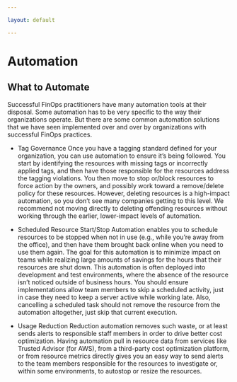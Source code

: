 ```yaml
---

layout: default

---
```


# Automation

## What to Automate

Successful FinOps practitioners have many automation tools at their disposal. Some automation has to be very specific to the way their organizations operate. But there are some common automation solutions that we have seen implemented over and over by organizations with successful FinOps practices.

- Tag Governance
Once you have a tagging standard defined for your organization, you can use automation to ensure it’s being followed. You start by identifying the resources with missing tags or incorrectly applied tags, and then have those responsible for the resources address the tagging violations. You then move to stop or/block resources to force action by the owners, and possibly work toward a remove/delete policy for these resources. However, deleting resources is a high-impact automation, so you don’t see many companies getting to this level. We recommend not moving directly to deleting offending resources without working through the earlier, lower-impact levels of automation.

- Scheduled Resource Start/Stop 
Automation enables you to schedule resources to be stopped when not in use (e.g., while you’re away from the office), and then have them brought back online when you need to use them again. The goal for this automation is to minimize impact on teams while realizing large amounts of savings for the hours that their resources are shut down. This automation is often deployed into development and test environments, where the absence of the resource isn’t noticed outside of business hours. You should ensure implementations allow team members to skip a scheduled activity, just in case they need to keep a server active while working late. Also, cancelling a scheduled task should not remove the resource from the automation altogether, just skip that current execution.

- Usage Reduction 
Reduction automation removes such waste, or at least sends alerts to responsible staff members in order to drive better cost optimization. Having automation pull in resource data from services like Trusted Advisor (for AWS), from a third-party cost optimization platform, or from resource metrics directly gives you an easy way to send alerts to the team members responsible for the resources to investigate or, within some environments, to autostop or resize the resources.
